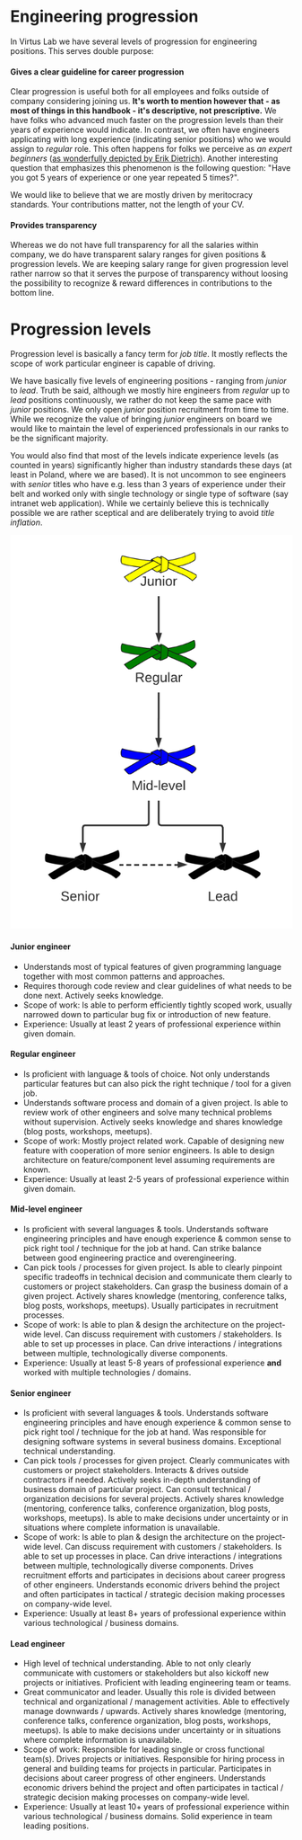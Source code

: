 # Engineering progression

In Virtus Lab we have several levels of progression for engineering positions. This serves double purpose:

#### Gives a clear guideline for career progression

Clear progression is useful both for all employees and folks outside of company considering joining us. **It's worth to mention however that - as most of things in this handbook - it's descriptive, not prescriptive.** We have folks who advanced much faster on the progression levels than their years of experience would indicate. In contrast, we often have engineers applicating with long experience (indicating senior positions) who we would assign to _regular_ role. This often happens for folks we perceive as _an expert beginners_ ([as wonderfully depicted by Erik Dietrich](https://www.daedtech.com/how-developers-stop-learning-rise-of-the-expert-beginner/)). Another interesting question that emphasizes this phenomenon is the following question: "Have you got 5 years of experience or one year repeated 5 times?".

We would like to believe that we are mostly driven by meritocracy standards. Your contributions matter, not the length of your CV.

#### Provides transparency 

Whereas we do not have full transparency for all the salaries within company, we do have transparent salary ranges for given positions & progression levels. We are keeping salary range for given progression level rather narrow so that it serves the purpose of transparency without loosing the possibility to recognize & reward differences in contributions to the bottom line. 

# Progression levels

Progression level is basically a fancy term for _job title_. It mostly reflects the scope of work particular engineer is capable of driving.

We have basically five levels of engineering positions - ranging from _junior_ to _lead_. Truth be said, although we mostly hire engineers from _regular_ up to _lead_ positions continuously, we rather do not keep the same pace with _junior_ positions. We only open _junior_ position recruitment from time to time. While we recognize the value of bringing _junior_ engineers on board we would like to maintain the level of experienced professionals in our ranks to be the significant majority. 

You would also find that most of the levels indicate experience levels (as counted in years) significantly higher than industry standards these days (at least in Poland, where we are based). It is not uncommon to see engineers with _senior_ titles who have e.g. less than 3 years of experience under their belt and worked only with single technology or single type of software (say intranet web application). While we certainly believe this is technically possible we are rather sceptical and are deliberately trying to avoid _title inflation_.  

![Progression Chart](img/progression.png)

#### Junior engineer

* Understands most of typical features of given programming language together with most common patterns and approaches.
* Requires thorough code review and clear guidelines of what needs to be done next. Actively seeks knowledge.
* Scope of work: Is able to perform efficiently tightly scoped work, usually narrowed down to particular bug fix or introduction of new feature.
* Experience: Usually at least 2 years of professional experience within given domain.

#### Regular engineer

* Is proficient with language & tools of choice. Not only understands particular features but can also pick the right technique / tool for a given job.
* Understands software process and domain of a given project. Is able to review work of other engineers and solve many technical problems without supervision. Actively seeks knowledge and shares knowledge (blog posts, workshops, meetups). 
* Scope of work: Mostly project related work. Capable of designing new feature with cooperation of more senior engineers. Is able to design architecture on feature/component level assuming requirements are known. 
* Experience: Usually at least 2-5 years of professional experience within given domain.

#### Mid-level engineer

* Is proficient with several languages & tools. Understands software engineering principles and have enough experience & common sense to pick right tool / technique for the job at hand. Can strike balance between good engineering practice and overengineering. 
* Can pick tools / processes for given project. Is able to clearly pinpoint specific tradeoffs in technical decision and communicate them clearly to customers or project stakeholders. Can grasp the business domain of a given project. Actively shares knowledge (mentoring, conference talks, blog posts, workshops, meetups). Usually participates in recruitment processes.
* Scope of work: Is able to plan & design the architecture on the project-wide level. Can discuss requirement with customers / stakeholders. Is able to set up processes in place. Can drive interactions / integrations between multiple, technologically diverse components.
* Experience: Usually at least 5-8 years of professional experience **and** worked with multiple technologies / domains. 

#### Senior engineer

* Is proficient with several languages & tools. Understands software engineering principles and have enough experience & common sense to pick right tool / technique for the job at hand. Was responsible for designing software systems in several business domains. Exceptional technical understanding.
* Can pick tools / processes for given project. Clearly communicates with customers or project stakeholders. Interacts & drives outside contractors if needed. Actively seeks in-depth understanding of business domain of particular project. Can consult technical / organization decisions for several projects. Actively shares knowledge (mentoring, conference talks, conference organization, blog posts, workshops, meetups).  Is able to make decisions under uncertainty or in situations where complete information is unavailable. 
* Scope of work: Is able to plan & design the architecture on the project-wide level. Can discuss requirement with customers / stakeholders. Is able to set up processes in place. Can drive interactions / integrations between multiple, technologically diverse components. Drives recruitment efforts and participates in decisions about career progress of other engineers. Understands economic drivers behind the project and often participates in tactical / strategic decision making processes on company-wide level.
* Experience: Usually at least 8+ years of professional experience within various technological / business domains.

#### Lead engineer

* High level of technical understanding. Able to not only clearly communicate with customers or stakeholders but also kickoff new projects or initiatives. Proficient with leading engineering team or teams. 
* Great communicator and leader. Usually this role is divided between technical and organizational / management activities. Able to effectively manage downwards / upwards. Actively shares knowledge (mentoring, conference talks, conference organization, blog posts, workshops, meetups).  Is able to make decisions under uncertainty or in situations where complete information is unavailable. 
* Scope of work: Responsible for leading single or cross functional team(s). Drives projects or initiatives. Responsible for hiring process in general and building teams for projects in particular. Participates in decisions about career progress of other engineers. Understands economic drivers behind the project and often participates in tactical / strategic decision making processes on company-wide level.
* Experience: Usually at least 10+ years of professional experience within various technological / business domains. Solid experience in team leading positions. 
